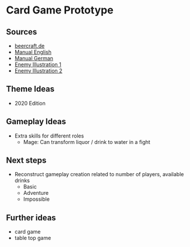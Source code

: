 # Card Game Prototype

## Sources

- [beercraft.de](https://web.archive.org/web/20110809063219/http://www.beercraft.de/)
- [Manual English](https://web.archive.org/web/20160709044306if_/http://beercraft.de/dl/wob_manual_en.pdf)
- [Manual German](https://web.archive.org/web/20160709044306if_/http://beercraft.de/dl/wob_manual_de.pdf)
- [Enemy Illustration 1](http://www.beercraft.de/wobpdf/gfx/back_top.jpg)
- [Enemy Illustration 2](http://www.beercraft.de/wobpdf/gfx/back_bottom4.jpg)

## Theme Ideas

- 2020 Edition

## Gameplay Ideas

- Extra skills for different roles
    - Mage: Can transform liquor / drink to water in a fight
    
## Next steps

- Reconstruct gameplay creation related to number of players, available drinks
    - Basic
    - Adventure
    - Impossible
    
## Further ideas

- card game
- table top game 